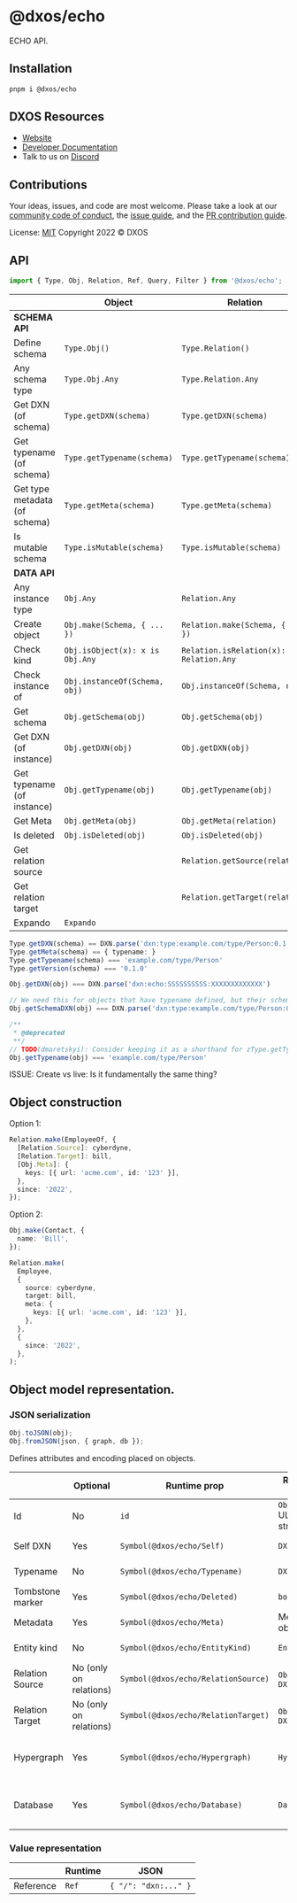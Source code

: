 # @dxos/echo

ECHO API.

## Installation

```bash
pnpm i @dxos/echo
```

## DXOS Resources

- [Website](https://dxos.org)
- [Developer Documentation](https://docs.dxos.org)
- Talk to us on [Discord](https://dxos.org/discord)

## Contributions

Your ideas, issues, and code are most welcome. Please take a look at our [community code of conduct](https://github.com/dxos/dxos/blob/main/CODE_OF_CONDUCT.md), the [issue guide](https://github.com/dxos/dxos/blob/main/CONTRIBUTING.md#submitting-issues), and the [PR contribution guide](https://github.com/dxos/dxos/blob/main/CONTRIBUTING.md#submitting-prs).

License: [MIT](./LICENSE) Copyright 2022 © DXOS

## API

```ts
import { Type, Obj, Relation, Ref, Query, Filter } from '@dxos/echo';
```

|                               | Object                          | Relation                                    | Ref             |
| ----------------------------- | ------------------------------- | ------------------------------------------- | --------------- |
| **SCHEMA API**                |
| Define schema                 | `Type.Obj()`                    | `Type.Relation()`                           | `Type.Ref()`    |
| Any schema type               | `Type.Obj.Any`                  | `Type.Relation.Any`                         | `Type.Ref.Any`  |
| Get DXN (of schema)           | `Type.getDXN(schema)`           | `Type.getDXN(schema)`                       |                 |
| Get typename (of schema)      | `Type.getTypename(schema)`      | `Type.getTypename(schema)`                  |                 |
| Get type metadata (of schema) | `Type.getMeta(schema)`          | `Type.getMeta(schema)`                      |                 |
| Is mutable schema             | `Type.isMutable(schema)`        | `Type.isMutable(schema)`                    |
| **DATA API**                  |
| Any instance type             | `Obj.Any`                       | `Relation.Any`                              | `Ref.Any`       |
| Create object                 | `Obj.make(Schema, { ... })`     | `Relation.make(Schema, { ... })`            | `Ref.make(obj)` |
| Check kind                    | `Obj.isObject(x): x is Obj.Any` | `Relation.isRelation(x): x is Relation.Any` | `Ref.isRef(x)`  |
| Check instance of             | `Obj.instanceOf(Schema, obj)`   | `Obj.instanceOf(Schema, rel)`               |                 |
| Get schema                    | `Obj.getSchema(obj)`            | `Obj.getSchema(obj)`                        |                 |
| Get DXN (of instance)         | `Obj.getDXN(obj)`               | `Obj.getDXN(obj)`                           |                 |
| Get typename (of instance)    | `Obj.getTypename(obj)`          | `Obj.getTypename(obj)`                      |                 |
| Get Meta                      | `Obj.getMeta(obj)`              | `Obj.getMeta(relation)`                     |                 |
| Is deleted                    | `Obj.isDeleted(obj)`            | `Obj.isDeleted(obj)`                        |                 |
| Get relation source           |                                 | `Relation.getSource(relation)`              |
| Get relation target           |                                 | `Relation.getTarget(relation)`              |                 |
| Expando                       | `Expando`                       |

```ts
Type.getDXN(schema) == DXN.parse('dxn:type:example.com/type/Person:0.1.0');
Type.getMeta(schema) == { typename: }
Type.getTypename(schema) === 'example.com/type/Person'
Type.getVersion(schema) === '0.1.0'

Obj.getDXN(obj) === DXN.parse('dxn:echo:SSSSSSSSSS:XXXXXXXXXXXXX')

// We need this for objects that have typename defined, but their schema can't be resolved (Obj.getSchema(obj) === undefined)
Obj.getSchemaDXN(obj) === DXN.parse('dxn:type:example.com/type/Person:0.1.0');

/**
 * @deprecated
 **/
// TODO(dmaretskyi): Consider keeping it as a shorthand for zType.getTypename(Obj.getSchema(obj)) ?? Obj.getSchemaDXN(obj)?.asTypeDXN()?.type`
Obj.getTypename(obj) === 'example.com/type/Person'
```

ISSUE: Create vs live: Is it fundamentally the same thing?

## Object construction

Option 1:

```ts
Relation.make(EmployeeOf, {
  [Relation.Source]: cyberdyne,
  [Relation.Target]: bill,
  [Obj.Meta]: {
    keys: [{ url: 'acme.com', id: '123' }],
  },
  since: '2022',
});
```

Option 2:

```ts
Obj.make(Contact, {
  name: 'Bill',
});

Relation.make(
  Employee,
  {
    source: cyberdyne,
    target: bill,
    meta: {
      keys: [{ url: 'acme.com', id: '123' }],
    },
  },
  {
    since: '2022',
  },
);
```

## Object model representation.

### JSON serialization

```ts
Obj.toJSON(obj);
Obj.fromJSON(json, { graph, db });
```

Defines attributes and encoding placed on objects.

|                  | Optional               | Runtime prop                        | Runtime type           | JSON prop                   | JSON type  | Description                          |
| ---------------- | ---------------------- | ----------------------------------- | ---------------------- | --------------------------- | ---------- | ------------------------------------ |
| Id               | No                     | `id`                                | `ObjectID` ULID string | `id`                        | string     | Unique object ID                     |
| Self DXN         | Yes                    | `Symbol(@dxos/echo/Self)`           | `DXN`                  | `@self`                     | string     | DXN to the object itself             |
| Typename         | No                     | `Symbol(@dxos/echo/Typename)`       | `DXN`                  | `@type`                     | string     | DXN to the object type               |
| Tombstone marker | Yes                    | `Symbol(@dxos/echo/Deleted)`        | `boolean`              | `@deleted`                  | boolean    | Deletion marker                      |
| Metadata         | Yes                    | `Symbol(@dxos/echo/Meta)`           | Metadata object        | `@meta`                     | object     | Metadata section                     |
| Entity kind      | No                     | `Symbol(@dxos/echo/EntityKind)`     | `EntityKind`           | (inferred from other props) | string     | Obj vs Relation                      |
| Relation Source  | No (only on relations) | `Symbol(@dxos/echo/RelationSource)` | `Object` or `DXN`      | `@relationSource`           | DXN string | Relation source DXN                  |
| Relation Target  | No (only on relations) | `Symbol(@dxos/echo/RelationTarget)` | `Object` or `DXN`      | `@relationTarget`           | DXN string | Relation target DXN                  |
| Hypergraph       | Yes                    | `Symbol(@dxos/echo/Hypergraph)`     | `Hypergraph`           | -                           | -          | Pointer to runtime hypergraph object |
| Database         | Yes                    | `Symbol(@dxos/echo/Database)`       | `Database`             | -                           | -          | Pointer to runtime database object   |

### Value representation

|           | Runtime | JSON                 |
| --------- | ------- | -------------------- |
| Reference | `Ref`   | `{ "/": "dxn:..." }` |
